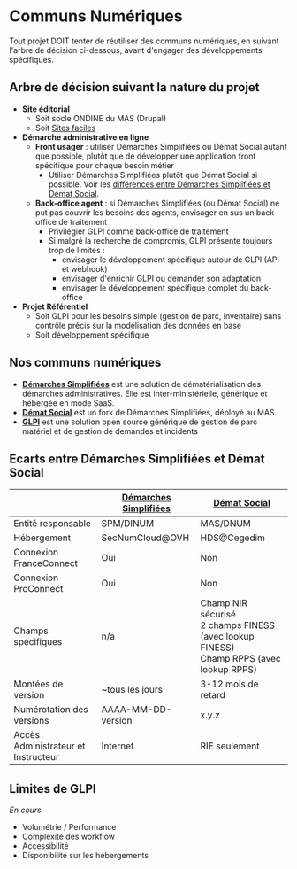 # Communs Numériques
Tout projet DOIT tenter de réutiliser des communs numériques, en suivant l'arbre de décision ci-dessous, avant d'engager des développements spécifiques.

## Arbre de décision suivant la nature du projet
- **Site éditorial**
  - Soit socle ONDINE du MAS (Drupal)
  - Soit [Sites faciles](https://sites-faciles.beta.numerique.gouv.fr/)
- **Démarche administrative en ligne**
  - **Front usager** : utiliser Démarches Simplifiées ou Démat Social autant que possible, plutôt que de développer une application front spécifique pour chaque
    besoin métier
    - Utiliser Démarches Simplifiées plutôt que Démat Social si possible. Voir les [différences entre Démarches Simplifiées et Démat Social](#différences-entre-démarches-simplifiées-et-démat-social).
  - **Back-office agent** : si Démarches Simplifiées (ou Démat Social) ne put pas couvrir les besoins des agents, envisager en sus un back-office de traitement
    - Privilégier GLPI comme back-office de traitement
    - Si malgré la recherche de compromis, GLPI présente toujours trop de limites :
      - envisager le développement spécifique autour de GLPI (API et webhook)
      - envisager d'enrichir GLPI ou demander son adaptation
      - envisager le développement spécifique complet du back-office
- **Projet Référentiel**
  - Soit GLPI pour les besoins simple (gestion de parc, inventaire) sans contrôle précis sur la modélisation des données en base
  - Soit développement spécifique

## Nos communs numériques
- [**Démarches Simplifiées**](https://doc.demarches-simplifiees.fr/) est une solution de dématérialisation des démarches administratives. Elle est inter-ministérielle, générique et hébergée en mode SaaS.
- [**Démat Social**](https://demat.social.gouv.fr/) est un fork de Démarches Simplifiées, déployé au MAS.
- [**GLPI**](https://glpi-project.org/fr/) est une solution open source générique de gestion de parc matériel et de gestion de demandes et incidents

## Ecarts entre Démarches Simplifiées et Démat Social
|                                     | [Démarches Simplifiées](https://www.demarches-simplifiees.fr/) | [Démat Social](https://demat.social.gouv.fr/)                                              |
| ----------------------------------- | -------------------------------------------------------------- | ------------------------------------------------------------------------------------------ |
| Entité responsable                  | SPM/DINUM                                                      | MAS/DNUM                                                                                   |
| Hébergement                         | SecNumCloud@OVH                                                | HDS@Cegedim                                                                                |
| Connexion FranceConnect             | Oui                                                            | Non                                                                                        |
| Connexion ProConnect                | Oui                                                            | Non                                                                                        |
| Champs spécifiques                  | n/a                                                            | Champ NIR sécurisé</br>2 champs FINESS (avec lookup FINESS)</br>Champ RPPS (avec lookup RPPS) |
| Montées de version                  | ~tous les jours                                                | 3-12 mois de retard                                                                        |
| Numérotation des versions           | AAAA-MM-DD-version                                             | x.y.z                                                                                      |
| Accès Administrateur et Instructeur | Internet                                                       | RIE seulement                                                                              |

## Limites de GLPI
_En cours_
- Volumétrie / Performance
- Complexité des workflow
- Accessibilité
- Disponibilité sur les hébergements